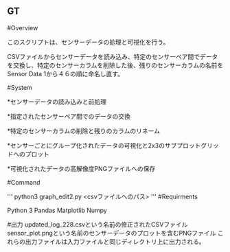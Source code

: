 ## GT

#Overview

このスクリプトは、センサーデータの処理と可視化を行う。

CSVファイルからセンサーデータを読み込み、特定のセンサーペア間でデータを交換し、特定のセンサーカラムを削除した後、残りのセンサーカラムの名前をSensor Data 1から４６の順に命名し直す。

#System

*センサーデータの読み込みと前処理　

*指定されたセンサーペア間でのデータの交換　

*特定のセンサーカラムの削除と残りのカラムのリネーム　

*センサーごとにグループ化されたデータの可視化と2x3のサブプロットグリッドへのプロット　　

*可視化されたデータの高解像度PNGファイルへの保存

#Command

'''
python3 graph_edit2.py <csvファイルへのパス>
'''
#Requirments

Python 3
Pandas
Matplotlib
Numpy

#出力
updated_log_228.csvという名前の修正されたCSVファイル
sensor_plot.pngという名前のセンサーデータのプロットを含むPNGファイル
これらの出力ファイルは入力ファイルと同じディレクトリ上に出力される。
